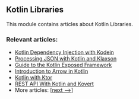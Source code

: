 ## Kotlin Libraries

This module contains articles about Kotlin Libraries.

### Relevant articles:

- [Kotlin Dependency Injection with Kodein](https://www.baeldung.com/kotlin/kodein-dependency-injection)
- [Processing JSON with Kotlin and Klaxson](https://www.baeldung.com/kotlin/json-klaxson)
- [Guide to the Kotlin Exposed Framework](https://www.baeldung.com/kotlin/kotlin-exposed-persistence)
- [Introduction to Arrow in Kotlin](https://www.baeldung.com/kotlin/kotlin-arrow)
- [Kotlin with Ktor](https://www.baeldung.com/kotlin/ktor)
- [REST API With Kotlin and Kovert](https://www.baeldung.com/kotlin/kotlin-kovert)
- More articles: [[next -->]](/kotlin-libraries-2)
